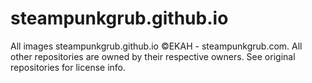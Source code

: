# steampunkgrub.github.io

All images steampunkgrub.github.io ©EKAH - steampunkgrub.com.
All other repositories are owned by their respective owners. See original repositories for license info.
